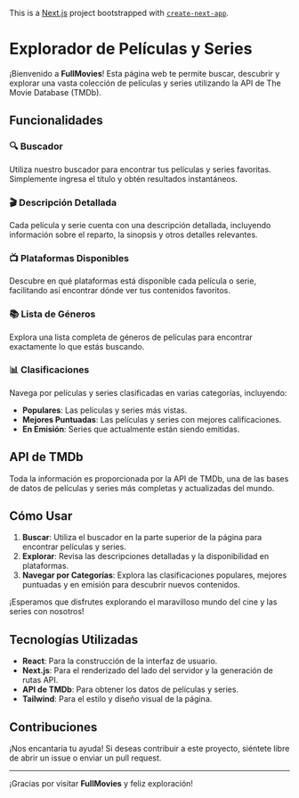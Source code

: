 This is a [Next.js](https://nextjs.org/) project bootstrapped with [`create-next-app`](https://github.com/vercel/next.js/tree/canary/packages/create-next-app).

# Explorador de Películas y Series

¡Bienvenido a **FullMovies**! Esta página web te permite buscar, descubrir y explorar una vasta colección de películas y series utilizando la API de The Movie Database (TMDb).

## Funcionalidades

### 🔍 Buscador

Utiliza nuestro buscador para encontrar tus películas y series favoritas. Simplemente ingresa el título y obtén resultados instantáneos.

### 🎬 Descripción Detallada

Cada película y serie cuenta con una descripción detallada, incluyendo información sobre el reparto, la sinopsis y otros detalles relevantes.

### 📺 Plataformas Disponibles

Descubre en qué plataformas está disponible cada película o serie, facilitando así encontrar dónde ver tus contenidos favoritos.

### 📚 Lista de Géneros

Explora una lista completa de géneros de películas para encontrar exactamente lo que estás buscando.

### 📊 Clasificaciones

Navega por películas y series clasificadas en varias categorías, incluyendo:

- **Populares**: Las películas y series más vistas.
- **Mejores Puntuadas**: Las películas y series con mejores calificaciones.
- **En Emisión**: Series que actualmente están siendo emitidas.

## API de TMDb

Toda la información es proporcionada por la API de TMDb, una de las bases de datos de películas y series más completas y actualizadas del mundo.

## Cómo Usar

1. **Buscar**: Utiliza el buscador en la parte superior de la página para encontrar películas y series.
2. **Explorar**: Revisa las descripciones detalladas y la disponibilidad en plataformas.
3. **Navegar por Categorías**: Explora las clasificaciones populares, mejores puntuadas y en emisión para descubrir nuevos contenidos.

¡Esperamos que disfrutes explorando el maravilloso mundo del cine y las series con nosotros!

## Tecnologías Utilizadas

- **React**: Para la construcción de la interfaz de usuario.
- **Next.js**: Para el renderizado del lado del servidor y la generación de rutas API.
- **API de TMDb**: Para obtener los datos de películas y series.
- **Tailwind**: Para el estilo y diseño visual de la página.

## Contribuciones

¡Nos encantaría tu ayuda! Si deseas contribuir a este proyecto, siéntete libre de abrir un issue o enviar un pull request.

---

¡Gracias por visitar **FullMovies** y feliz exploración!
